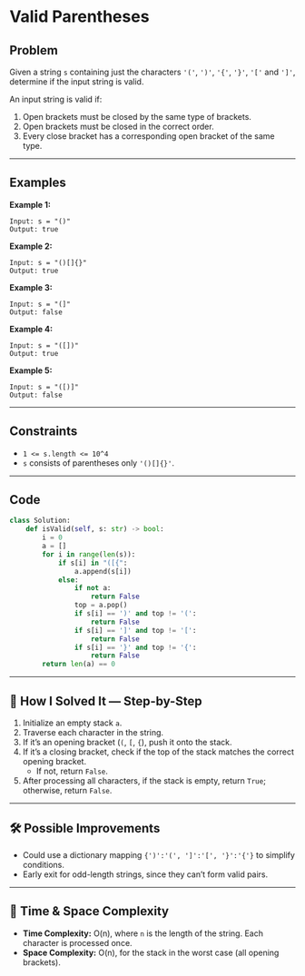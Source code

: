 # Valid Parentheses

## Problem
Given a string `s` containing just the characters `'('`, `')'`, `'{'`, `'}'`, `'['` and `']'`, determine if the input string is valid.  

An input string is valid if:  
1. Open brackets must be closed by the same type of brackets.  
2. Open brackets must be closed in the correct order.  
3. Every close bracket has a corresponding open bracket of the same type.  

---

## Examples

**Example 1:**
```
Input: s = "()"
Output: true
```

**Example 2:**
```
Input: s = "()[]{}"
Output: true
```

**Example 3:**
```
Input: s = "(]"
Output: false
```

**Example 4:**
```
Input: s = "([])"
Output: true
```

**Example 5:**
```
Input: s = "([)]"
Output: false
```

---

## Constraints
- `1 <= s.length <= 10^4`  
- `s` consists of parentheses only `'()[]{}'`.  

---

## Code
```python
class Solution:
    def isValid(self, s: str) -> bool:
        i = 0
        a = []
        for i in range(len(s)):
            if s[i] in "([{":
                a.append(s[i])
            else:
                if not a:
                    return False
                top = a.pop()
                if s[i] == ')' and top != '(':
                    return False
                if s[i] == ']' and top != '[':
                    return False
                if s[i] == '}' and top != '{':
                    return False
        return len(a) == 0
```

---

## 🧩 How I Solved It — Step-by-Step
1. Initialize an empty stack `a`.  
2. Traverse each character in the string.  
3. If it’s an opening bracket (`(`, `[`, `{`), push it onto the stack.  
4. If it’s a closing bracket, check if the top of the stack matches the correct opening bracket.  
   - If not, return `False`.  
5. After processing all characters, if the stack is empty, return `True`; otherwise, return `False`.  

---

## 🛠️ Possible Improvements
- Could use a dictionary mapping `{')':'(', ']':'[', '}':'{'}` to simplify conditions.  
- Early exit for odd-length strings, since they can’t form valid pairs.  

---

## 🧠 Time & Space Complexity
- **Time Complexity:** O(n), where `n` is the length of the string. Each character is processed once.  
- **Space Complexity:** O(n), for the stack in the worst case (all opening brackets).  
